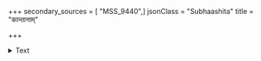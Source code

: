 +++
secondary_sources = [ "MSS_9440",]
jsonClass = "Subhaashita"
title = "कान्तानाम्"

+++

<details><summary>Text</summary>

कान्तानां वदनेन्दुकान्तिमधुना धत्ते सुधादीधितिः खेलत्खञ्जनपङ्क्तयो मृगदृशां तन्वन्ति नेत्रश्रियम्।  
पद्मानि श्वसितस्य सौरभमभिद्रुह्यन्ति वामभ्रुवाम् अभ्यस्यन्ति च राजहंसवनिताः पीनस्तनीनां गतिम्॥
</details>
